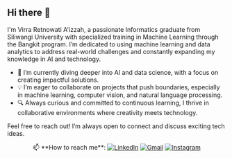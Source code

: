 ## Hi there 👋

I'm Virra Retnowati A'izzah, a passionate Informatics graduate from Siliwangi University with specialized training in Machine Learning through the Bangkit program. I’m dedicated to using machine learning and data analytics to address real-world challenges and constantly expanding my knowledge in AI and technology.

- 🌱 I’m currently diving deeper into AI and data science, with a focus on creating impactful solutions.
- 💡 I’m eager to collaborate on projects that push boundaries, especially in machine learning, computer vision, and natural language processing.
- 🔍 Always curious and committed to continuous learning, I thrive in collaborative environments where creativity meets technology.
  
Feel free to reach out! I’m always open to connect and discuss exciting tech ideas.

<div align="center">
  📫 **How to reach me**:
  <a href="https://www.linkedin.com/in/virrara/"><img src="https://img.shields.io/badge/-LinkedIn-blue" alt="LinkedIn"></a>
  <a href="mailto:virrakertagama1315@gmail.com"><img src="https://img.shields.io/badge/-Email-D14836?style=flat&logo=Gmail&logoColor=white" alt="Gmail"></a>
  <a href="https://www.instagram.com/im_virrara/"><img src="https://img.shields.io/badge/-Instagram-E4405F?style=flat&logo=Instagram&logoColor=white" alt="Instagram"></a>
</div>
